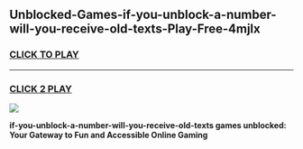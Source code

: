 
## Unblocked-Games-if-you-unblock-a-number-will-you-receive-old-texts-Play-Free-4mjlx
<h3>
<a href="https://premium76.site?title=if-you-unblock-a-number-will-you-receive-old-texts&ref=18A1">CLICK TO PLAY</a></h3>
<hr>

<h3>
<a href="https://premium76.site?title=if-you-unblock-a-number-will-you-receive-old-texts&ref=18A1">CLICK 2 PLAY</a>
  
</h3>

<a href="https://premium76.site?title=if-you-unblock-a-number-will-you-receive-old-texts&ref=18A1"><img src="https://clearcache.store/games.png"></a>


**if-you-unblock-a-number-will-you-receive-old-texts games unblocked: Your Gateway to Fun and Accessible Online Gaming**

